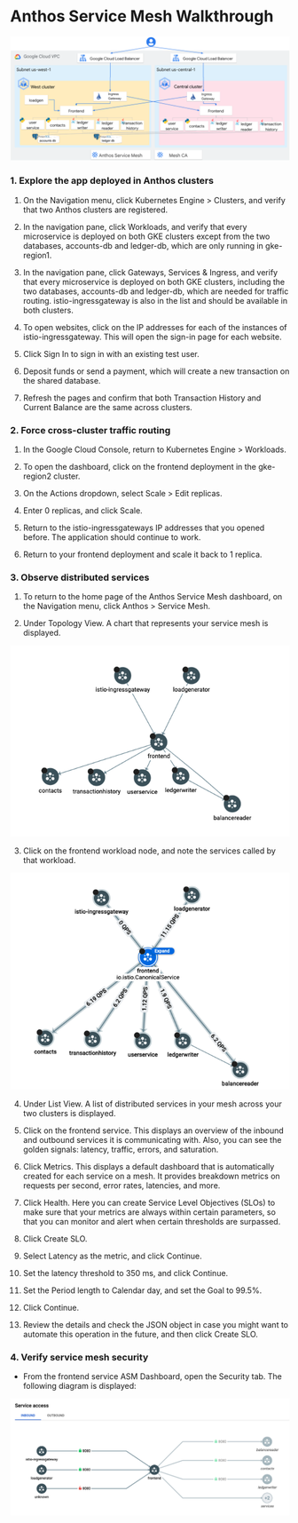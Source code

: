 # Anthos Service Mesh Walkthrough

![alt text](image.png)

### 1. Explore the app deployed in Anthos clusters

1. On the Navigation menu, click Kubernetes Engine > Clusters, and verify that two Anthos clusters are registered.

2. In the navigation pane, click Workloads, and verify that every microservice is deployed on both GKE clusters except from the two databases, accounts-db and ledger-db, which are only running in gke-region1.

3. In the navigation pane, click Gateways, Services & Ingress, and verify that every microservice is deployed on both GKE clusters, including the two databases, accounts-db and ledger-db, which are needed for traffic routing.
   istio-ingressgateway is also in the list and should be available in both clusters.

4. To open websites, click on the IP addresses for each of the instances of istio-ingressgateway.
   This will open the sign-in page for each website.

5. Click Sign In to sign in with an existing test user.

6. Deposit funds or send a payment, which will create a new transaction on the shared database.

7. Refresh the pages and confirm that both Transaction History and Current Balance are the same across clusters.

### 2. Force cross-cluster traffic routing

1. In the Google Cloud Console, return to Kubernetes Engine > Workloads.

2. To open the dashboard, click on the frontend deployment in the gke-region2 cluster.

3. On the Actions dropdown, select Scale > Edit replicas.

4. Enter 0 replicas, and click Scale.

5. Return to the istio-ingressgateways IP addresses that you opened before.
   The application should continue to work.

6. Return to your frontend deployment and scale it back to 1 replica.

### 3. Observe distributed services

1. To return to the home page of the Anthos Service Mesh dashboard, on the Navigation menu, click Anthos > Service Mesh.

2. Under Topology View. A chart that represents your service mesh is displayed.

![alt text](image-1.png)

3. Click on the frontend workload node, and note the services called by that workload.

![alt text](image-2.png)

4. Under List View. A list of distributed services in your mesh across your two clusters is displayed.

5. Click on the frontend service. This displays an overview of the inbound and outbound services it is communicating with. Also, you can see the golden signals: latency, traffic, errors, and saturation.

6. Click Metrics. This displays a default dashboard that is automatically created for each service on a mesh. It provides breakdown metrics on requests per second, error rates, latencies, and more.

7. Click Health. Here you can create Service Level Objectives (SLOs) to make sure that your metrics are always within certain parameters, so that you can monitor and alert when certain thresholds are surpassed.

8. Click Create SLO.

9. Select Latency as the metric, and click Continue.

10. Set the latency threshold to 350 ms, and click Continue.

11. Set the Period length to Calendar day, and set the Goal to 99.5%.

12. Click Continue.

13. Review the details and check the JSON object in case you might want to automate this operation in the future, and then click Create SLO.

### 4. Verify service mesh security

- From the frontend service ASM Dashboard, open the Security tab. The following diagram is displayed:

![alt text](image-3.png)
